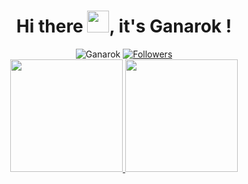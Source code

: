 

<h1 align="center">
    Hi there <img src="https://media.giphy.com/media/hvRJCLFzcasrR4ia7z/giphy.gif" width="35" />, it's Ganarok !
</h1>
    
<div align="center">
<img src="https://komarev.com/ghpvc/?username=ganarok" alt="Ganarok" />

<a href="https://github.com/Pepyn0?tab=followers">
    <img src="https://img.shields.io/github/followers/Ganarok?style=social" alt="Followers" />
</a>
</div>



<div align="center">
        <a href="https://github.com/ganarok">
            <img height="180em" src="https://github-readme-stats-eight-theta.vercel.app/api?username=ganarok&show_icons=true&theme=algolia&include_all_commits=true&count_private=true" />
            <img height="180em" src="https://github-readme-stats-eight-theta.vercel.app/api/top-langs/?username=ganarok&layout=compact&langs_count=8&theme=algolia&include_all_commits=true&count_private=true" />
        </a>
</div>



